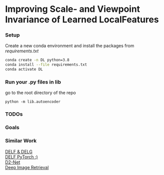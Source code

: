 # Improving Scale- and Viewpoint Invariance of Learned LocalFeatures

### Setup
Create a new conda environment and install the packages from *requirements.txt*
```bash
conda create -n DL python=3.8
conda install --file requirements.txt
conda activate DL
```

### Run your .py files in lib
go to the root directory of the repo
```
python -m lib.autoencoder
```

### TODOs

### Goals

### Similar Work
[DELF & DELG](https://github.com/tensorflow/models/tree/master/research/delf)  
[DELF PyTorch :) ](https://github.com/nashory/DeLF-pytorch)  
[D2-Net](https://github.com/mihaidusmanu/d2-net)  
[Deep Image Retrieval](https://github.com/naver/deep-image-retrieval)  
